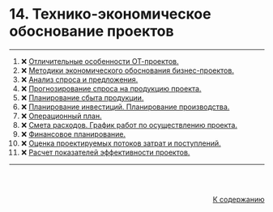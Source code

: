 #

<div id="md-top">
  <h1> 14. Технико-экономическое обоснование проектов </h1>
</div>

<hr/>
<ol>
  <li>❌ <a href="#1"> Отличительные особенности ОТ-проектов. </a></li>
  <li>❌ <a href="#2"> Методики экономического обоснования бизнес-проектов. </a></li>
  <li>❌ <a href="#3"> Анализ спроса и предложения. </a></li>
  <li>❌ <a href="#4"> Прогнозирование спроса на продукцию проекта. </a></li>
  <li>❌ <a href="#5"> Планирование сбыта продукции. </a></li>
  <li>❌ <a href="#6"> Планирование инвестиций. Планирование производства. </a></li>
  <li>❌ <a href="#7"> Операционный план. </a></li>
  <li>❌ <a href="#8"> Смета расходов. График работ по осуществлению проекта. </a></li>
  <li>❌ <a href="#9"> Финансовое планирование. </a></li>
  <li>❌ <a href="#10"> Оценка проектируемых потоков затрат и поступлений. </a></li>
  <li>❌ <a href="#11"> Расчет показателей эффективности проектов. </a></li>
</ol>
<hr/>
<br />

##

<p align="right"><a href="#md-top">К содержанию</a></p>
